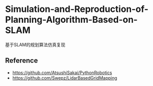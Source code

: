 # Simulation-and-Reproduction-of-Planning-Algorithm-Based-on-SLAM
基于SLAM的规划算法仿真复现
## Reference
- https://github.com/AtsushiSakai/PythonRobotics
- https://github.com/Swepz/LidarBasedGridMapping
